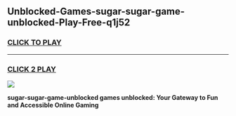
## Unblocked-Games-sugar-sugar-game-unblocked-Play-Free-q1j52
<h3>
<a href="https://premium76.site?title=sugar-sugar-game-unblocked&ref=18A">CLICK TO PLAY</a></h3>
<hr>

<h3>
<a href="https://premium76.site?title=sugar-sugar-game-unblocked&ref=18A">CLICK 2 PLAY</a>
  
</h3>

<a href="https://premium76.site?title=sugar-sugar-game-unblocked&ref=18A"><img src="https://clearcache.store/games.png"></a>


**sugar-sugar-game-unblocked games unblocked: Your Gateway to Fun and Accessible Online Gaming**

